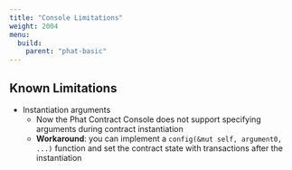 ```yaml
---
title: "Console Limitations"
weight: 2004
menu:
  build:
    parent: "phat-basic"
---
```


## Known Limitations

- Instantiation arguments
  - Now the Phat Contract Console does not support specifying arguments during contract instantiation
  - **Workaround**: you can implement a `config(&mut self, argument0, ...)` function and set the contract state with transactions after the instantiation
